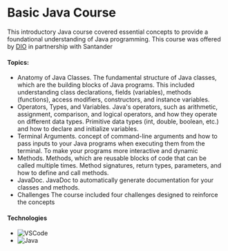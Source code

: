 # Basic Java Course

This introductory Java course covered essential concepts to provide a foundational understanding of Java programming.
This course was offered by [DIO](https://auth.dio.me/realms/master/protocol/openid-connect/auth?client_id=spa-core-client&redirect_uri=https%3A%2F%2Fweb.dio.me%2Fhome&state=0a8f3166-d734-44aa-8513-285fcf6631fb&response_mode=fragment&response_type=code&scope=openid&nonce=c7d713a7-68e4-4088-80d2-dcc8990bffcb) in partnership with Santander

#### Topics:

- Anatomy of Java Classes.
  The fundamental structure of Java classes, which are the building blocks of Java programs. This included understanding class declarations, fields (variables), methods (functions), access modifiers, constructors, and instance variables.
- Operators, Types, and Variables.
  Java's operators, such as arithmetic, assignment, comparison, and logical operators, and how they operate on different data types. Primitive data types (int, double, boolean, etc.) and how to declare and initialize variables.
- Terminal Arguments.
  concept of command-line arguments and how to pass inputs to your Java programs when executing them from the terminal. To make your programs more interactive and dynamic
- Methods.
  Methods, which are reusable blocks of code that can be called multiple times. Method signatures, return types, parameters, and how to define and call methods.
- JavaDoc.
  JavaDoc to automatically generate documentation for your classes and methods.
- Challenges
  The course included four challenges designed to reinforce the concepts

#### Technologies

- ![VSCode](https://img.shields.io/badge/Visual_Studio_Code-0078D4?style=for-the-badge&logo=visual%20studio%20code&logoColor=white)
- ![Java](https://img.shields.io/badge/Java-ED8B00?style=for-the-badge&logo=openjdk&logoColor=white)
